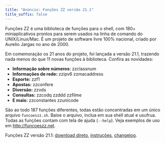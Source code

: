 ```yaml
---
title: "Anúncio: Funções ZZ versão 21.1"
title_suffix: false
---
```


Funções ZZ é uma biblioteca de funções para o shell, com 180+ miniaplicativos prontos para serem usados na linha de comando do UNIX/Linux/Mac. É um projeto de software livre 100% nacional, criado por Aurelio Jargas no ano de 2000.

Em comemoração os 21 anos do projeto, foi lançada a versão 21.1, trazendo nada menos do que 11 novas funções à biblioteca. Confira as novidades:

* **Informação sobre números:** zzclassnum
* **Informações de rede:** zzipv6 zzmacaddress
* **Esporte:** zzf1
* **Apostas:** zzconfere
* **Diversão:** zzvds
* **Consultas:** zzcodq zzddd zzfilme
* **E mais:** zzconstantes zzunicode

São ao todo 187 funções diferentes, todas estão concentradas em um único arquivo `funcoeszz.sh`. Baixe o arquivo, inclua em sua shell atual e usufrua. Todas as funções contam com tela de ajuda (`--help`). Veja exemplos de uso em <http://funcoeszz.net>.

Funções ZZ versão 21.1:
[download direto](http://funcoeszz.net/download/funcoeszz-21.1.sh),
[instruções](http://funcoeszz.net/download/),
[changelog](http://funcoeszz.net/changelog.html).
